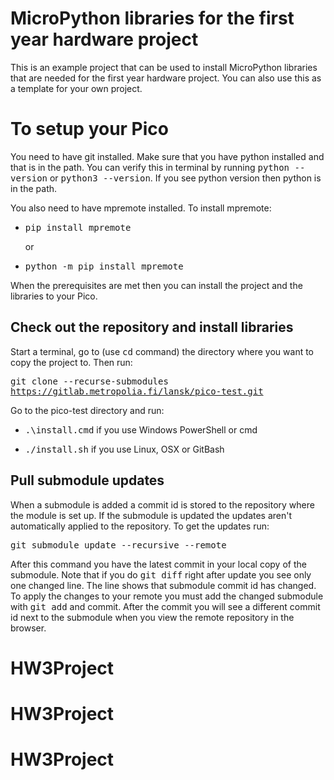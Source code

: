 # MicroPython libraries for the first year hardware project

This is an example project that can be used to install MicroPython libraries that are needed for
the first year hardware project. You can also use this as a template for your own 
project.

# To setup your Pico

You need to have git installed. Make sure that you have python installed and that is in the path. You can verify this in terminal
by running <kbd>python --version</kbd> or <kbd>python3 --version</kbd>. If you see python version then python is in the path.

You also need to have mpremote installed. To install mpremote:

- <kbd>pip install mpremote</kbd>
  
  or
  
- <kbd>python -m pip install mpremote</kbd>

When the prerequisites are met then you can install the project and the libraries to your Pico.

## Check out the repository and install libraries

Start a terminal, go to (use <kbd>cd</kbd> command) the directory where you want to copy the project to. Then run:

<kbd>git clone --recurse-submodules https://gitlab.metropolia.fi/lansk/pico-test.git</kbd>

Go to the pico-test directory and run:

- <kbd>.\install.cmd</kbd> if you use Windows PowerShell or cmd

- <kbd>./install.sh</kbd> if you use Linux, OSX or GitBash

## Pull submodule updates

When a submodule is added a commit id is stored to the repository where the module is set up. 
If the submodule is updated the updates aren't automatically applied to the repository. To get the
updates run:

<kbd>git submodule update --recursive --remote</kbd>

After this command you have the latest commit in your local copy of the submodule. 
Note that if you do <kbd>git diff</kbd> right after update you see only one changed
line. The line shows that submodule commit id has changed. 
To apply the changes to your remote you must add the changed submodule 
with <kbd>git add</kbd> and commit. After the commit you will see a different
commit id next to the submodule when you view the remote repository in the browser.


# HW3Project
# HW3Project
# HW3Project
